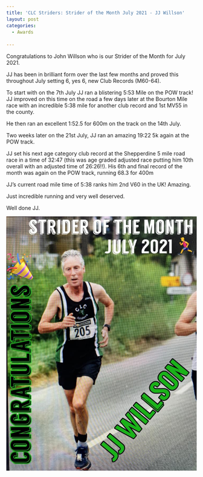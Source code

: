 ```yaml
---
title: 'CLC Striders: Strider of the Month July 2021 - JJ Willson'
layout: post
categories:
  - Awards

---
```


Congratulations to John Willson who is our Strider of the Month for July 2021.

JJ has been in brilliant form over the last few months and proved this throughout July setting 6, yes 6, new Club Records (M60-64).

To start with on the 7th July JJ ran a blistering 5:53 Mile on the POW track! JJ improved on this time on the road a few days later at the Bourton Mile race with an incredible 5:38 mile for another club record and 1st MV55 in the county.

He then ran an excellent 1:52.5 for 600m on the track on the 14th July.

Two weeks later on the 21st July, JJ ran an amazing 19:22 5k again at the POW track. 

JJ set his next age category club record at the Shepperdine 5 mile road race in a time of 32:47 (this was age graded adjusted race putting him 10th overall with an adjusted time of 26:26!!). His 6th and final record of the month was again on the POW track, running 68.3 for 400m

JJ’s current road mile time of 5:38 ranks him 2nd V60 in the UK! Amazing. 

Just incredible running and very well deserved.

Well done JJ.

![Strider of the month JJ Willson](/images/2021/08/2021-08-17-SOTM-July-2021.jpg "CLC Strider of the month July 2021 JJ Willson")
